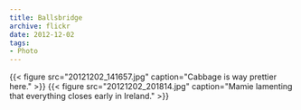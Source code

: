 ```yaml
---
title: Ballsbridge
archive: flickr
date: 2012-12-02
tags:
- Photo
---
```

{{< figure src="20121202_141657.jpg" caption="Cabbage is way prettier here." >}}
{{< figure src="20121202_201814.jpg" caption="Mamie lamenting that everything closes early in Ireland." >}}
